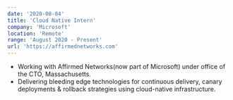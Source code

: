 ```yaml
---
date: '2020-08-04'
title: 'Cloud Native Intern'
company: 'Microsoft'
location: 'Remote'
range: 'August 2020 - Present'
url: 'https://affirmednetworks.com'
---
```


- Working with Affirmed Networks(now part of Microsoft) under office of the CTO, Massachusetts.
- Delivering bleeding edge technologies for continuous delivery, canary deployments &
rollback strategies using cloud-native infrastructure.
